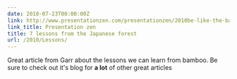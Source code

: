 ```yaml
---
date: 2010-07-23T00:00:00Z
link: http://www.presentationzen.com/presentationzen/2010be-like-the-bamboo-trees-lessons-from-the-japanese-forest.html
link_title: Presentation zen
title: 7 lessons from the Japanese forest
url: /2010/Lessons/
---
```


Great article from Garr about the lessons we can learn from bamboo. Be sure to check out it's blog for **a lot** of other great articles
